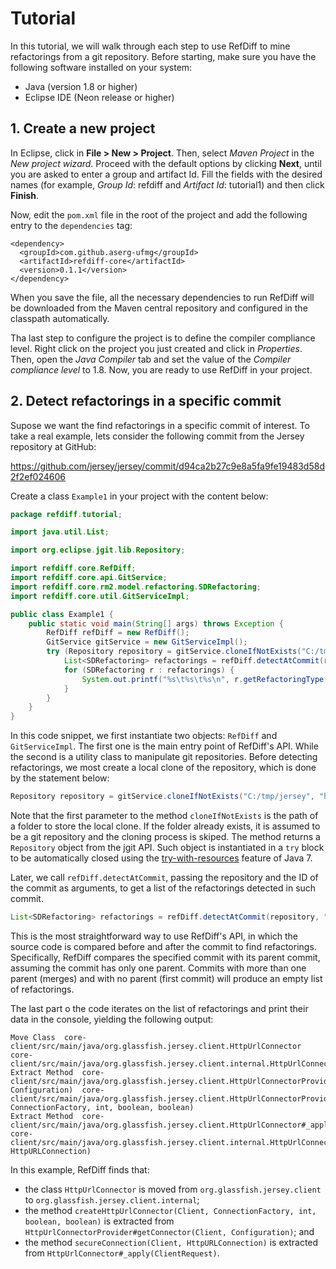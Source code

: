# Tutorial

In this tutorial, we will walk through each step to use RefDiff to mine refactorings from a git repository. Before starting, make sure you have the following software installed on your system:

* Java (version 1.8 or higher)
* Eclipse IDE (Neon release or higher)


## 1. Create a new project

In Eclipse, click in **File > New > Project**.
Then, select *Maven Project* in the *New project wizard*.
Proceed with the default options by clicking **Next**, until you are asked to enter a group and artifact Id. Fill the fields with the desired names (for example, *Group Id*: refdiff and *Artifact Id*: tutorial1) and then click **Finish**.

Now, edit the `pom.xml` file in the root of the project and add the following entry to the `dependencies` tag:

```
<dependency>
  <groupId>com.github.aserg-ufmg</groupId>
  <artifactId>refdiff-core</artifactId>
  <version>0.1.1</version>
</dependency>
```

When you save the file, all the necessary dependencies to run RefDiff will be downloaded from the Maven central repository and configured in the classpath automatically.

Tha last step to configure the project is to define the compiler compliance level. Right click on the project you just created and click in *Properties*. Then, open the *Java Compiler* tab and set the value of the *Compiler compliance level* to 1.8.
Now, you are ready to use RefDiff in your project.


## 2. Detect refactorings in a specific commit

Supose we want the find refactorings in a specific commit of interest. To take a real example, lets consider the following commit from the Jersey repository at GitHub:

https://github.com/jersey/jersey/commit/d94ca2b27c9e8a5fa9fe19483d58d2f2ef024606


Create a class `Example1` in your project with the content below:

```java
package refdiff.tutorial;

import java.util.List;

import org.eclipse.jgit.lib.Repository;

import refdiff.core.RefDiff;
import refdiff.core.api.GitService;
import refdiff.core.rm2.model.refactoring.SDRefactoring;
import refdiff.core.util.GitServiceImpl;

public class Example1 {
    public static void main(String[] args) throws Exception {
        RefDiff refDiff = new RefDiff();
        GitService gitService = new GitServiceImpl();
        try (Repository repository = gitService.cloneIfNotExists("C:/tmp/jersey", "https://github.com/jersey/jersey.git")) {
            List<SDRefactoring> refactorings = refDiff.detectAtCommit(repository, "d94ca2b27c9e8a5fa9fe19483d58d2f2ef024606");
            for (SDRefactoring r : refactorings) {
                System.out.printf("%s\t%s\t%s\n", r.getRefactoringType().getDisplayName(), r.getEntityBefore().key(), r.getEntityAfter().key());
            }
        }
    }
}
```

In this code snippet, we first instantiate two objects: `RefDiff` and `GitServiceImpl`. The first one is the main entry point of RefDiff's API. While the second is a utility class to manipulate git repositories.
Before detecting refactorings, we most create a local clone of the repository, which is done by the statement below:

```java
Repository repository = gitService.cloneIfNotExists("C:/tmp/jersey", "https://github.com/jersey/jersey.git")
```

Note that the first parameter to the method `cloneIfNotExists` is the path of a folder to store the local clone. If the folder already exists, it is assumed to be a git repository and the cloning process is skiped. The method returns a `Repository` object from the jgit API. Such object is instantiated in a `try` block to be automatically closed using the [try-with-resources](https://docs.oracle.com/javase/tutorial/essential/exceptions/tryResourceClose.html) feature of Java 7.


Later, we call `refDiff.detectAtCommit`, passing the repository and the ID of the commit as arguments, to get a list of the refactorings detected in such commit.

```java
List<SDRefactoring> refactorings = refDiff.detectAtCommit(repository, "d94ca2b27c9e8a5fa9fe19483d58d2f2ef024606");
```

This is the most straightforward way to use RefDiff's API, in which the source code is compared before and after the commit to find refactorings. Specifically, RefDiff compares the specified commit with its parent commit, assuming the commit has only one parent. Commits with more than one parent (merges) and with no parent (first commit) will produce an empty list of refactorings.

The last part o the code iterates on the list of refactorings and print their data in the console, yielding the following output:

```
Move Class  core-client/src/main/java/org.glassfish.jersey.client.HttpUrlConnector  core-client/src/main/java/org.glassfish.jersey.client.internal.HttpUrlConnector
Extract Method  core-client/src/main/java/org.glassfish.jersey.client.HttpUrlConnectorProvider#getConnector(Client, Configuration)  core-client/src/main/java/org.glassfish.jersey.client.HttpUrlConnectorProvider#createHttpUrlConnector(Client, ConnectionFactory, int, boolean, boolean)
Extract Method  core-client/src/main/java/org.glassfish.jersey.client.HttpUrlConnector#_apply(ClientRequest)    core-client/src/main/java/org.glassfish.jersey.client.internal.HttpUrlConnector#secureConnection(Client, HttpURLConnection)
```

In this example, RefDiff finds that:

* the class `HttpUrlConnector` is moved from `org.glassfish.jersey.client` to `org.glassfish.jersey.client.internal`;
* the method `createHttpUrlConnector(Client, ConnectionFactory, int, boolean, boolean)` is extracted from `HttpUrlConnectorProvider#getConnector(Client, Configuration)`; and
* the method `secureConnection(Client, HttpURLConnection)` is extracted from `HttpUrlConnector#_apply(ClientRequest)`.

